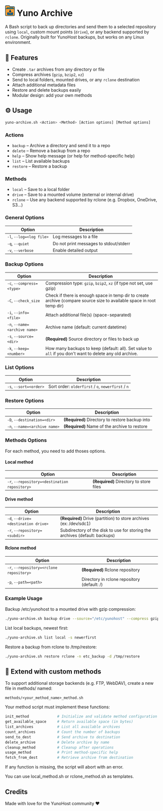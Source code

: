 <h1>
  <img src="./logo.png" width="32px" alt="Logo of Yuno Archive">
  Yuno Archive
</h1>

A Bash script to back up directories and send them to a selected repository using `local`, custom mount points (`drive`), or any backend supported by `rclone`. Originally built for YunoHost backups, but works on any Linux environment.


## 🧰 Features

- Create `.tar` archives from any directory or file
- Compress archives (`gzip`, `bzip2`, `xz`)
- Send to local folders, mounted drives, or any `rclone` destination
- Attach additional metadata files
- Restore and delete backups easily
- Modular design: add your own methods

## ⚙️ Usage

```bash
yuno-archive.sh <Action> <Method> [Action options] [Method options]
```

### Actions

- `backup` – Archive a directory and send it to a repo
- `delete` – Remove a backup from a repo
- `help` – Show help message (or help <Method> for method-specific help)
- `list` – List available backups
- `restore` – Restore a backup

### Methods

- `local` – Save to a local folder
- `drive` – Save to a mounted volume (external or internal drive)
- `rclone` – Use any backend supported by rclone (e.g. Dropbox, OneDrive, S3...)

### General Options

Option|Description
------|-----------
`-l`, `--log=<log file>`|Log messages to a file|
`-q`, `--quiet`|Do not print messages to stdout/stderr
`-v`, `--verbose`|Enable detailed output

### Backup Options

Option|Description
------|-----------
`-c`, `--compress=<type>`| Compression type: `gzip`, `bzip2`, `xz` (if type not set, use gzip)
`-C`, `--check_size` | Check if there is enough space in temp dir to create archive (compare source size to available space in root temp dir)
`-i`, `--info=<file>`| Attach additional file(s) (space-separated)
`-n`, `--name=<archive name>`|Archive name (default: current datetime)
`-s`, `--source=<dir>`| **(Required)** Source directory or files to back up
`-k`, `--keep=<number>`| How many backups to keep (default: all). Set value to `all` if you don't want to delete any old archive.

### List Options

Option|Description
------|-----------
`-s`, `--sort=<order>`|Sort order: `olderfirst` / `o`, `newerfirst` / `n`

### Restore Options
Option|Description
------|-----------
`-D`, `--destination=<dir>`|**(Required)** Directory to restore backup into
`-n`, `--name=<archive name>`|**(Required)** Name of the archive to restore

### Methods Options

For each method, you need to add thoses options.

#### Local method

Option|Description
------|-----------
`-r`, `--repository=<destination repository>`| **(Required)** Directory to store files

#### Drive method

Option|Description
------|-----------
`-d`, `--drive=<destination drive>` | **(Required)** Drive (partition) to store archives (ex: /dev/sdc1)
`-r`, `--repository=<subdir>`| Subdirectory of the disk to use for storing the archives (default: backups)

#### Rclone method

Option|Description
------|-----------
`-r`, `--repository=<rclone repository>`| **(Required)** Rclone repository
`-p`, `--path=<path>`| Directory in rclone repository (default: /)

### Example Usage

Backup /etc/yunohost to a mounted drive with gzip compression:
```bash
./yuno-archive.sh backup drive --source="/etc/yunohost" --compress gzip -n etc_backup -d /dev/sdg2
```
List local backups, newest first:
```bash
./yuno-archive.sh list local -s newerfirst
```
Restore a backup from rclone to /tmp/restore:
```bash
./yuno-archive.sh restore rclone -n etc_backup -d /tmp/restore
```

## 🧩 Extend with custom methods

To support additional storage backends (e.g. FTP, WebDAV), create a new file in methods/ named:
```
methods/<your_method_name>_method.sh
```
Your method script must implement these functions:
```bash
init_method             # Initialize and validate method configuration
get_available_space     # Return available space (in bytes)
list_archives           # List all available archives
count_archives          # Count the number of backups
send_to_dest            # Send archive to destination
delete_archive          # Delete archive by name
cleanup_method          # Cleanup after operations
usage_method            # Print method-specific help
fetch_from_dest         # Retrieve archive from destination
```
If any function is missing, the script will abort with an error.

You can use local_method.sh or rclone_method.sh as templates.

## Credits

Made with love for the YunoHost community ❤️
